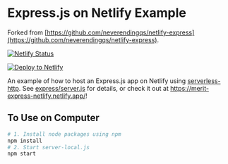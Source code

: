 # Express.js on Netlify Example

Forked from [https://github.com/neverendingqs/netlify-express](https://github.com/neverendingqs/netlify-express).

[![Netlify
Status](https://api.netlify.com/api/v1/badges/9aaef7de-1e5d-4fda-bc39-faa10a68b35b/deploy-status)](https://app.netlify.com/sites/merit-express-netlify/deploys)

[![Deploy to
Netlify](https://www.netlify.com/img/deploy/button.svg)](https://app.netlify.com/start/deploy?repository=https://github.com/buckldav/merit-express-netlify)

An example of how to host an Express.js app on Netlify using
[serverless-http](https://github.com/dougmoscrop/serverless-http). See
[express/server.js](express/server.js) for details, or check it out at
https://merit-express-netlify.netlify.app/!

## To Use on Computer
```bash
# 1. Install node packages using npm
npm install
# 2. Start server-local.js
npm start
```





